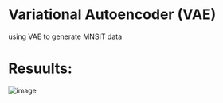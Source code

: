 # Variational Autoencoder (VAE)
using VAE to generate MNSIT data

# Resuults:
![image](https://github.com/Mohamad2881/Variational-Autoencoder-VAE/assets/68511263/3f7f3b6e-237b-47ae-9f27-8973c93235ea)
